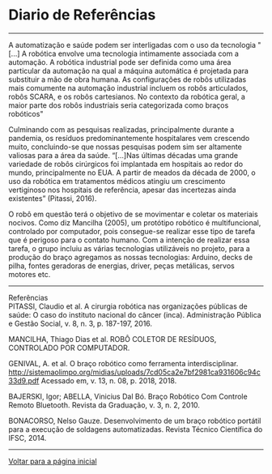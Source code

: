 # Diario de Referências

---

A automatização e saúde podem ser interligadas com o uso da tecnologia
"[...] A robótica envolve uma tecnologia intimamente associada com
a automação. A robótica industrial pode ser definida como uma
área particular da automação na qual a máquina automática é
projetada para substituir a mão de obra humana. As configurações de robôs utilizadas mais comumente na automação industrial incluem os robôs articulados, robôs SCARA, e os robôs cartesianos. No contexto da robótica geral, a maior parte dos robôs industriais seria categorizada como
braços robóticos"

Culminando com as pesquisas realizadas, principalmente durante a pandemia, os resíduos predominantemente hospitalares vem crescendo muito, concluindo-se que nossas pesquisas podem sim ser altamente valiosas para a área da saúde. “[...]Nas últimas décadas uma grande variedade de robôs cirúrgicos foi implantada em hospitais ao redor do mundo, principalmente no EUA. A partir de meados da década de 2000, o uso da robótica em tratamentos médicos atingiu um crescimento vertiginoso nos hospitais de referência, apesar das incertezas ainda existentes” (Pitassi, 2016).

O robô em questão terá o objetivo de se movimentar e coletar os materiais nocivos.
Como diz Mancilha (2005), um protótipo robótico é multifuncional, controlado por computador, pois consegue-se realizar esse tipo de tarefa que é perigoso para o contato humano.
Com a intenção de realizar essa tarefa, o grupo incluiu as várias tecnologias utilizáveis no projeto, para a produção do braço agregamos as nossas tecnologias:
 Arduino, decks de pilha, fontes geradoras de energias, driver, peças metálicas, servos motores etc.
 
 ---
 
Referências  
PITASSI, Claudio et al. A cirurgia robótica nas organizações públicas de saúde: O caso do instituto nacional do câncer (inca). Administração Pública e Gestão Social, v. 8, n. 3, p. 187-197, 2016.



MANCILHA, Thiago Dias et al. ROBÔ COLETOR DE RESÍDUOS, CONTROLADO POR COMPUTADOR.



GENIVAL, A. et al. O braço robótico como ferramenta interdisciplinar. http://sistemaolimpo.org/midias/uploads/7cd05ca2e7bf2981ca931606c94c33d9.pdf Acessado em, v. 13, n. 08, p. 2018, 2018.



BAJERSKI, Igor; ABELLA, Vinicius Dal Bó. Braço Robótico Com Controle Remoto Bluetooth. Revista da Graduação, v. 3, n. 2, 2010.



BONACORSO, Nelso Gauze. Desenvolvimento de um braço robótico portátil para a execução de soldagens automatizadas. Revista Técnico Científica do IFSC, 2014.

---

[Voltar para a página inicial](/readme.md)

